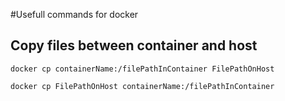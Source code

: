 #Usefull commands for docker

## Copy files between container and host

<tabs>
<tab title="host 2 container">

~~~shell
docker cp containerName:/filePathInContainer FilePathOnHost
~~~
</tab>
<tab title="container 2 host">

~~~
docker cp FilePathOnHost containerName:/filePathInContainer
~~~
</tab>
</tabs>